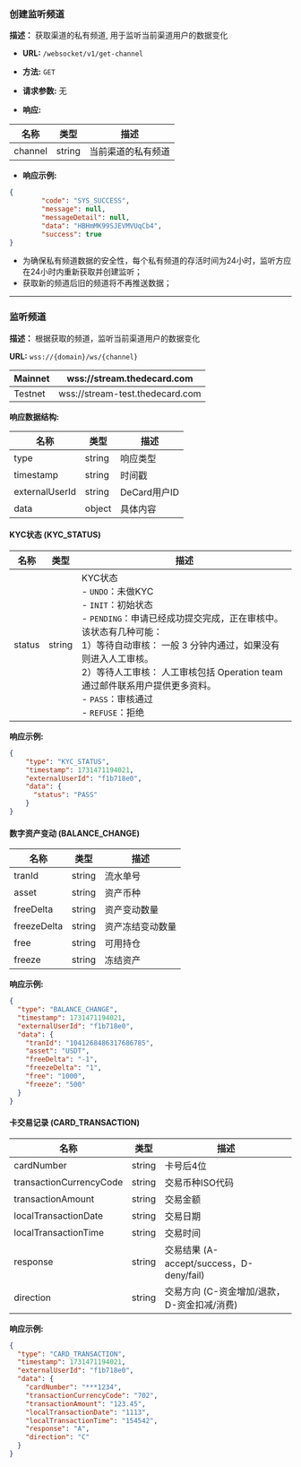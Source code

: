 ### 创建监听频道
**描述：** 获取渠道的私有频道, 用于监听当前渠道用户的数据变化

- **URL:** `/websocket/v1/get-channel`
- **方法:**  `GET`
- **请求参数:** 无

- **响应:**

| 名称      | 类型      | 描述      |
|---------|---------|---------|
| channel | string  | 当前渠道的私有频道 |



- **响应示例:**


```json
{
        "code": "SYS_SUCCESS",
        "message": null,
        "messageDetail": null,
        "data": "HBHmMK99SJEVMVUqCb4",
        "success": true
}
```

* 为确保私有频道数据的安全性，每个私有频道的存活时间为24小时，监听方应在24小时内重新获取并创建监听；
* 获取新的频道后旧的频道将不再推送数据；


---
### 监听频道
**描述：** 根据获取的频道，监听当前渠道用户的数据变化 

**URL:** `wss://{domain}/ws/{channel}`

| Mainnet | wss://stream.thedecard.com      |
| ------- |---------------------------------|
| Testnet | wss://stream-test.thedecard.com |

**响应数据结构:**

| 名称      | 类型     | 描述      |
|---------|--------|---------|
| type | string | 响应类型 |
| timestamp | string | 时间戳 |
| externalUserId | string | DeCard用户ID|
| data | object | 具体内容 |


#### KYC状态 (KYC_STATUS)

| 名称     | 类型     | 描述      |
|--------|--------|---------|
| status | string | KYC状态 <br>- `UNDO`：未做KYC <br>- `INIT`：初始状态 <br>- `PENDING`：申请已经成功提交完成，正在审核中。<br />该状态有几种可能：<br />1）等待自动审核： 一般 3 分钟内通过，如果没有则进入人工审核。<br />2）等待人工审核： 人工审核包括 Operation team 通过邮件联系用户提供更多资料。 <br>- `PASS`：审核通过 <br>- `REFUSE`：拒绝  |


**响应示例:**
```json
{
    "type": "KYC_STATUS",
    "timestamp": 1731471194021,
    "externalUserId": "f1b718e0",
    "data": {
      "status": "PASS"
    }
}
```


#### 数字资产变动 (BALANCE_CHANGE)

| 名称     | 类型     | 描述  |
|--------|--------|-----|
| tranId | string | 流水单号 |
| asset | string | 资产币种 |
| freeDelta | string | 资产变动数量 |
| freezeDelta | string | 资产冻结变动数量 |
| free | string | 可用持仓 |
| freeze | string | 冻结资产 |

**响应示例:**
```json
{
  "type": "BALANCE_CHANGE",
  "timestamp": 1731471194021,
  "externalUserId": "f1b718e0",
  "data": {
    "tranId": "1041268486317686785",
    "asset": "USDT",
    "freeDelta": "-1",
    "freezeDelta": "1",
    "free": "1000",
    "freeze": "500"
  }
}
```



#### 卡交易记录 (CARD_TRANSACTION)

| 名称     | 类型     | 描述    |
|--------|--------|-------|
| cardNumber | string | 卡号后4位 |
| transactionCurrencyCode | string | 交易币种ISO代码   |
| transactionAmount | string | 交易金额   |
| localTransactionDate | string | 交易日期   |
| localTransactionTime | string | 交易时间   |
| response | string | 交易结果 (A-accept/success，D-deny/fail)   |
| direction | string | 交易方向 (C-资金增加/退款，D-资金扣减/消费)  |


**响应示例:**
```json
{
  "type": "CARD_TRANSACTION",
  "timestamp": 1731471194021,
  "externalUserId": "f1b718e0",
  "data": {
    "cardNumber": "***1234",
    "transactionCurrencyCode": "702",
    "transactionAmount": "123.45",
    "localTransactionDate": "1113",
    "localTransactionTime": "154542",
    "response": "A",
    "direction": "C"
  }
}
```

